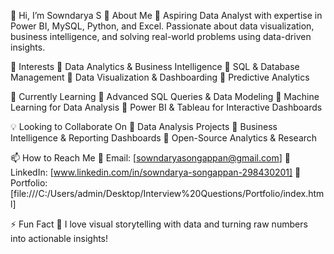 👋 Hi, I’m Sowndarya S
🚀 About Me
🎯 Aspiring Data Analyst with expertise in Power BI, MySQL, Python, and Excel. Passionate about data visualization, business intelligence, and solving real-world problems using data-driven insights.

👀 Interests
🔹 Data Analytics & Business Intelligence
🔹 SQL & Database Management
🔹 Data Visualization & Dashboarding
🔹 Predictive Analytics

🌱 Currently Learning
📌 Advanced SQL Queries & Data Modeling
📌 Machine Learning for Data Analysis
📌 Power BI & Tableau for Interactive Dashboards

💡 Looking to Collaborate On
🤝 Data Analysis Projects
🤝 Business Intelligence & Reporting Dashboards
🤝 Open-Source Analytics & Research

📫 How to Reach Me
📩 Email: [sowndaryasongappan@gmail.com]
💼 LinkedIn: [www.linkedin.com/in/sowndarya-songappan-298430201]
📂 Portfolio: [file:///C:/Users/admin/Desktop/Interview%20Questions/Portfolio/index.html]

⚡ Fun Fact
🎨 I love visual storytelling with data and turning raw numbers into actionable insights!

<!---
Sowndaryas12/Sowndaryas12 is a ✨ special ✨ repository because its `README.md` (this file) appears on your GitHub profile.
You can click the Preview link to take a look at your changes.
--->
